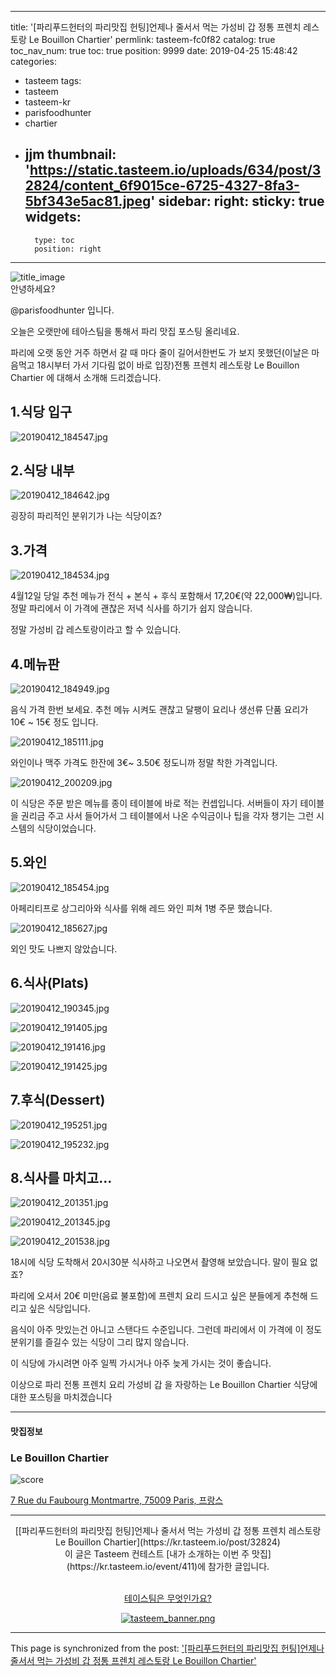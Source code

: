 
---
title: '[파리푸드헌터의 파리맛집 헌팅]언제나 줄서서 먹는 가성비 갑 정통 프렌치 레스토랑 Le Bouillon Chartier'
permlink: tasteem-fc0f82
catalog: true
toc_nav_num: true
toc: true
position: 9999
date: 2019-04-25 15:48:42
categories:
- tasteem
tags:
- tasteem
- tasteem-kr
- parisfoodhunter
- chartier
- jjm
thumbnail: 'https://static.tasteem.io/uploads/634/post/32824/content_6f9015ce-6725-4327-8fa3-5bf343e5ac81.jpeg'
sidebar:
    right:
        sticky: true
widgets:
    -
        type: toc
        position: right
---


![title_image](https://static.tasteem.io/uploads/634/post/32824/content_6f9015ce-6725-4327-8fa3-5bf343e5ac81.jpeg)
<br/>
안녕하세요?

@parisfoodhunter 입니다. 

오늘은 오랫만에 테아스팀을 통해서 파리 맛집 포스팅 올리네요.

파리에 오랫 동안 거주 하면서 갈 때 마다 줄이 길어서한번도 가 보지 못했던(이날은 마음먹고 18시부터 가서 기다림 없이 바로 입장)전통 프렌치 레스토랑 Le Bouillon Chartier 에 대해서 소개해 드리겠습니다. 

## 1.식당 입구

![20190412_184547.jpg](https://static.tasteem.io/uploads/image/image/165776/70caaf4e-60b8-4144-a4a2-1e68f9060d5a.jpeg)

## 2.식당 내부


![20190412_184642.jpg](https://static.tasteem.io/uploads/image/image/165777/70caaf4e-60b8-4144-a4a2-1e68f9060d5a.jpeg)

굉장히 파리적인 분위기가 나는 식당이죠?

## 3.가격


![20190412_184534.jpg](https://static.tasteem.io/uploads/image/image/165778/70caaf4e-60b8-4144-a4a2-1e68f9060d5a.jpeg)

4월12일 당일 추천 메뉴가 전식 + 본식 + 후식 포함해서 17,20€(약 22,000₩)입니다. 정말 파리에서 이 가격에 괜찮은 저녁 식사를 하기가 쉽지 않습니다. 

정말 가성비 갑 레스토랑이라고 할 수 있습니다. 

## 4.메뉴판


![20190412_184949.jpg](https://static.tasteem.io/uploads/image/image/165783/70caaf4e-60b8-4144-a4a2-1e68f9060d5a.jpeg)

음식 가격 한번 보세요.  추천 메뉴 시켜도 괜찮고 달팽이 요리나 생선류 단품 요리가 10€ ~ 15€ 정도 입니다.


![20190412_185111.jpg](https://static.tasteem.io/uploads/image/image/165785/70caaf4e-60b8-4144-a4a2-1e68f9060d5a.jpeg)

와인이나 맥주 가격도 한잔에 3€~ 3.50€ 정도니까 정말 착한 가격입니다.


![20190412_200209.jpg](https://static.tasteem.io/uploads/image/image/165788/70caaf4e-60b8-4144-a4a2-1e68f9060d5a.jpeg)

이 식당은 주문 받은 메뉴를 종이 테이블에 바로 적는 컨셉입니다. 서버들이 자기 테이블을 권리금 주고 사서 들어가서 그 테이블에서 나온 수익금이나 팁을 각자 챙기는 그런 시스템의 식당이었습니다.

## 5.와인



![20190412_185454.jpg](https://static.tasteem.io/uploads/image/image/165797/70caaf4e-60b8-4144-a4a2-1e68f9060d5a.jpeg)

아페리티프로 상그리아와 식사를 위해 레드 와인 피쳐 1병 주문 했습니다. 


![20190412_185627.jpg](https://static.tasteem.io/uploads/image/image/165798/70caaf4e-60b8-4144-a4a2-1e68f9060d5a.jpeg)

외인 맛도 나쁘지 않았습니다. 

## 6.식사(Plats)


![20190412_190345.jpg](https://static.tasteem.io/uploads/image/image/165801/70caaf4e-60b8-4144-a4a2-1e68f9060d5a.jpeg)


![20190412_191405.jpg](https://static.tasteem.io/uploads/image/image/165802/70caaf4e-60b8-4144-a4a2-1e68f9060d5a.jpeg)


![20190412_191416.jpg](https://static.tasteem.io/uploads/image/image/165803/70caaf4e-60b8-4144-a4a2-1e68f9060d5a.jpeg)


![20190412_191425.jpg](https://static.tasteem.io/uploads/image/image/165804/70caaf4e-60b8-4144-a4a2-1e68f9060d5a.jpeg)

## 7.후식(Dessert)


![20190412_195251.jpg](https://static.tasteem.io/uploads/image/image/165806/70caaf4e-60b8-4144-a4a2-1e68f9060d5a.jpeg)


![20190412_195232.jpg](https://static.tasteem.io/uploads/image/image/165809/70caaf4e-60b8-4144-a4a2-1e68f9060d5a.jpeg)


## 8.식사를 마치고...


![20190412_201351.jpg](https://static.tasteem.io/uploads/image/image/165814/70caaf4e-60b8-4144-a4a2-1e68f9060d5a.jpeg)


![20190412_201345.jpg](https://static.tasteem.io/uploads/image/image/165818/70caaf4e-60b8-4144-a4a2-1e68f9060d5a.jpeg)


![20190412_201538.jpg](https://static.tasteem.io/uploads/image/image/165820/70caaf4e-60b8-4144-a4a2-1e68f9060d5a.jpeg)

18시에 식당 도착해서 20시30분 식사하고 나오면서 촬영해 보았습니다. 
말이 필요 없죠?

파리에 오셔서 20€ 미만(음료 불포함)에 프렌치 요리 드시고 싶은 분들에게 추천해 드리고 싶은 식당입니다. 

음식이 아주 맛있는건 아니고 스탠다드 수준입니다. 그런데 파리에서 이 가격에 이 정도 분위기를 즐길수 있는 식당이 그리 많지 않습니다.

이 식당에 가시려면 아주 일찍 가시거나 아주 늦게 가시는 것이 좋습니다. 

이상으로 파리 전통 프렌치 요리 가성비 갑 을 자랑하는 Le Bouillon Chartier 식당에 대한 포스팅을 마치겠습니다 

---------------------
#### 맛집정보
### Le Bouillon Chartier
![score](https://static.tasteem.io/images/steem/2Crowns.png)

[7 Rue du Faubourg Montmartre, 75009 Paris, 프랑스](https://kr.tasteem.io/post/32824#map)

-----------------------------------------
<center>[[파리푸드헌터의 파리맛집 헌팅]언제나 줄서서 먹는 가성비 갑 정통 프렌치 레스토랑 Le Bouillon Chartier](https://kr.tasteem.io/post/32824)
<br/>이 글은 Tasteem 컨테스트
 [내가 소개하는  이번 주 맛집](https://kr.tasteem.io/event/411)에 참가한 글입니다.

<br/>[테이스팀은 무엇인가요?](https://kr.tasteem.io/about)

[![tasteem_banner.png](https://static.tasteem.io/images/tasteem_banner_v3.png)](https://kr.tasteem.io)</center>

- - -

This page is synchronized from the post: ['[파리푸드헌터의 파리맛집 헌팅]언제나 줄서서 먹는 가성비 갑 정통 프렌치 레스토랑 Le Bouillon Chartier'](https://steemit.com/@parisfoodhunter/tasteem-fc0f82)
